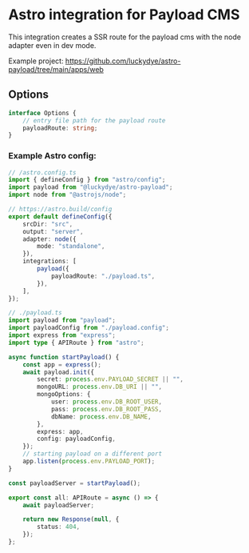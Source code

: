 # Astro integration for Payload CMS

This integration creates a SSR route for the payload cms with the node adapter even in dev mode.

Example project: https://github.com/luckydye/astro-payload/tree/main/apps/web

## Options
```typescript
interface Options {
	// entry file path for the payload route
	payloadRoute: string;
}
```

### Example Astro config:

```typescript
// /astro.config.ts
import { defineConfig } from "astro/config";
import payload from "@luckydye/astro-payload";
import node from "@astrojs/node";

// https://astro.build/config
export default defineConfig({
	srcDir: "src",
	output: "server",
	adapter: node({
		mode: "standalone",
	}),
	integrations: [
		payload({
			payloadRoute: "./payload.ts",
		}),
	],
});
```

```typescript
// ./payload.ts
import payload from "payload";
import payloadConfig from "./payload.config";
import express from "express";
import type { APIRoute } from "astro";

async function startPayload() {
	const app = express();
	await payload.init({
		secret: process.env.PAYLOAD_SECRET || "",
		mongoURL: process.env.DB_URI || "",
		mongoOptions: {
			user: process.env.DB_ROOT_USER,
			pass: process.env.DB_ROOT_PASS,
			dbName: process.env.DB_NAME,
		},
		express: app,
		config: payloadConfig,
	});
	// starting payload on a different port
	app.listen(process.env.PAYLOAD_PORT);
}

const payloadServer = startPayload();

export const all: APIRoute = async () => {
	await payloadServer;

	return new Response(null, {
		status: 404,
	});
};
```
